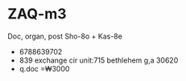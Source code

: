 # ZAQ-m3
Doc, organ, post
Sho-8o  +   Kas-8e 
+  6788639702
+  839 exchange cir 
           unit:715
     bethlehem g,a
   30620
+   q.doc
   =₩3000